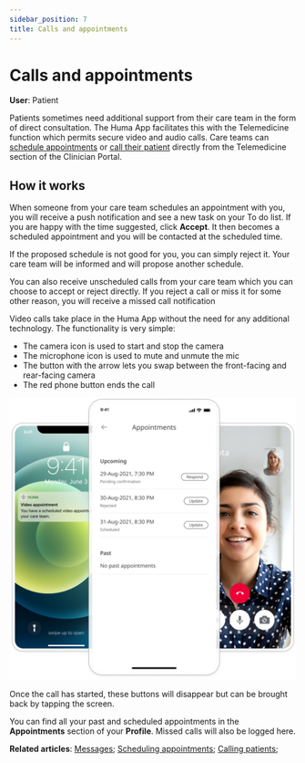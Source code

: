 ```yaml
---
sidebar_position: 7
title: Calls and appointments
---
```

# Calls and appointments
**User**: Patient

Patients sometimes need additional support from their care team in the form of direct consultation. The Huma App facilitates this with the Telemedicine function which permits secure video and audio calls. Care teams can [schedule appointments](../../clinician-portal/telemedicine/scheduling-appointments.md) or [call their patient](../../clinician-portal/telemedicine/calling-patients.md) directly from the Telemedicine section of the Clinician Portal.

## How it works​

When someone from your care team schedules an appointment with you, you will receive a push notification and see a new task on your To do list. If you are happy with the time suggested, click **Accept**. It then becomes a scheduled appointment and you will be contacted at the scheduled time. 

If the proposed schedule is not good for you, you can simply reject it. Your care team will be informed and will propose another schedule.

You can also receive unscheduled calls from your care team which you can choose to accept or reject directly. If you reject a call or miss it for some other reason, you will receive a missed call notification

Video calls take place in the Huma App without the need for any additional technology. The functionality is very simple:
- The camera icon is used to start and stop the camera 
- The microphone icon is used to mute and unmute the mic 
- The button with the arrow lets you swap between the front-facing and rear-facing camera 
- The red phone button ends the call

![Video call](../assets/Calls.png)

Once the call has started, these buttons will disappear but can be brought back by tapping the screen.

You can find all your past and scheduled appointments in the **Appointments** section of your **Profile**. Missed calls will also be logged here. 

**Related articles**: [Messages](./messages.md); [Scheduling appointments](../../clinician-portal/telemedicine/scheduling-appointments.md); [Calling patients](../../clinician-portal/telemedicine/calling-patients.md);
